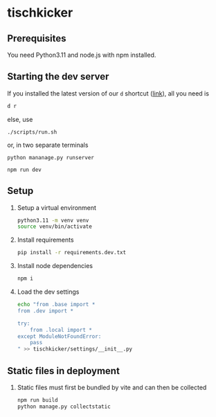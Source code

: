 # tischkicker

## Prerequisites

You need Python3.11 and node.js with npm installed.

## Starting the dev server

If you installed the latest version of our `d` shortcut ([link]("https://github.com/SD-Software-Design-GmbH/Developers-Playground/tree/master/bash-scripts")), all you need is

```bash
d r
```

else, use

```
./scripts/run.sh
```

or, in two separate terminals

```
python mananage.py runserver
```

```
npm run dev
```

## Setup

1. Setup a virtual environment
    ```bash
    python3.11 -m venv venv
    source venv/bin/activate
    ```
2. Install requirements
    ```bash
    pip install -r requirements.dev.txt
    ```
3. Install node dependencies
    ```bash
    npm i
    ```
4. Load the dev settings

    ```bash
    echo "from .base import *
    from .dev import *

    try:
        from .local import *
    except ModuleNotFoundError:
        pass
    " >> tischkicker/settings/__init__.py
    ```

## Static files in deployment

1. Static files must first be bundled by vite and can then be collected
    ```bash
    npm run build
    python manage.py collectstatic
    ```
